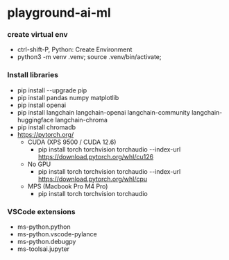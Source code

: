 # playground-ai-ml

### create virtual env
- ctrl-shift-P, Python: Create Environment
- python3 -m venv .venv; source .venv/bin/activate;

### Install libraries
- pip install --upgrade pip
- pip install pandas numpy matplotlib
- pip install openai
- pip install langchain langchain-openai langchain-community langchain-huggingface langchain-chroma
- pip install chromadb
- https://pytorch.org/
    - CUDA (XPS 9500 / CUDA 12.6)
        - pip install torch torchvision torchaudio --index-url https://download.pytorch.org/whl/cu126
    - No GPU
        - pip install torch torchvision torchaudio --index-url https://download.pytorch.org/whl/cpu
    - MPS (Macbook Pro M4 Pro)
        - pip install torch torchvision torchaudio

### VSCode extensions
- ms-python.python
- ms-python.vscode-pylance
- ms-python.debugpy
- ms-toolsai.jupyter
